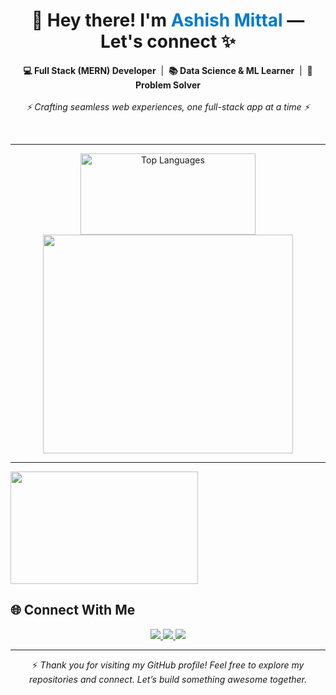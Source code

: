 <h1 align="center">👋 Hey there! I'm <span style="color:#007acc;">Ashish Mittal</span> — Let's connect ✨</h1>

<p align="center">
  <strong>💻 Full Stack (MERN) Developer</strong> &nbsp;|&nbsp; 
  <strong>📚 Data Science & ML Learner</strong> &nbsp;|&nbsp; 
  <strong>🧠 Problem Solver</strong><br/><br/>
  <em>⚡ Crafting seamless web experiences, one full-stack app at a time ⚡</em>
</p>

<br>

<hr>

<p align="center">
  <img 
    src="https://github-readme-stats.vercel.app/api/top-langs/?username=aashish-mitt96&layout=compact&langs_count=4&theme=github_dark" 
    alt="Top Languages"
    height="130" 
    width="280"/>
    <img 
    src="https://github-readme-stats.vercel.app/api?username=aashish-mitt96&show_icons=true&count_private=true&hide=prs,issues&theme=github_dark" 
    height="350" 
    width="400"
/>
</p>

<hr>

<p align="center">

  <img 
    src="https://github-readme-streak-stats.herokuapp.com/?user=aashish-mitt96&theme=github-dark&hide_border=true" 
    height="180" 
    width="300"
/>
</p>



## 🌐 Connect With Me

<p align="center">
  <a href="https://www.linkedin.com/in/ashish-mittal-184b61313/" target="_blank">
    <img src="https://img.shields.io/badge/LinkedIn-0077B5?style=flat-square&logo=linkedin&logoColor=white"/>
  </a>
  <a href="https://my-space-portfolio-website.vercel.app/" target="_blank">
    <img src="https://img.shields.io/badge/Portfolio-000000?style=flat-square&logo=vercel&logoColor=white"/>
  </a>
  <a href="mailto:aashishrbmittal@gmail.com">
    <img src="https://img.shields.io/badge/Email-D14836?style=flat-square&logo=gmail&logoColor=white"/>
  </a>
</p>

---

<p align="center">
  ⚡ <em>Thank you for visiting my GitHub profile! Feel free to explore my repositories and connect. Let’s build something awesome together.</em>
</p> 
